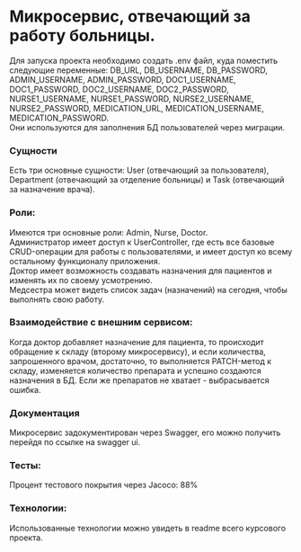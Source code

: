 # Микросервис, отвечающий за работу больницы.
Для запуска проекта необходимо создать .env файл, куда поместить следующие переменные: DB_URL, DB_USERNAME, DB_PASSWORD, 
ADMIN_USERNAME, ADMIN_PASSWORD, DOC1_USERNAME, DOC1_PASSWORD, DOC2_USERNAME, DOC2_PASSWORD, NURSE1_USERNAME, 
NURSE1_PASSWORD, NURSE2_USERNAME, NURSE2_PASSWORD, MEDICATION_URL, MEDICATION_USERNAME, MEDICATION_PASSWORD.<br>
Они используются для заполнения БД пользователей через миграции.

### Сущности
Есть три основные сущности: User (отвечающий за пользователя), Department (отвечающий за отделение больницы) и Task (отвечающий за назначение врача).

### Роли:
Имеются три основные роли: Admin, Nurse, Doctor.<br>
Администратор имеет доступ к UserController, где есть все базовые CRUD-операции для работы с пользователями, 
и имеет доступ ко всему остальному функционалу приложения.<br>
Доктор имеет возможность создавать назначения для пациентов и изменять их по своему усмотрению.<br>
Медсестра может видеть список задач (назначений) на сегодня, чтобы выполнять свою работу.

### Взаимодействие с внешним сервисом:
Когда доктор добавляет назначение для пациента, то происходит обращение к складу (второму микросервису), 
и если количества, запрошенного врачом, достаточно, то выполняется PATCH-метод к складу, изменяется количество препарата
и успешно создаются назначения в БД. Если же препаратов не хватает - выбрасывается ошибка.

### Документация 
Микросервис задокументирован через Swagger, его можно получить перейдя по ссылке на swagger ui.

### Тесты:
Процент тестового покрытия через Jacoco: 88%

### Технологии:
Использованные технологии можно увидеть в readme всего курсового проекта.
